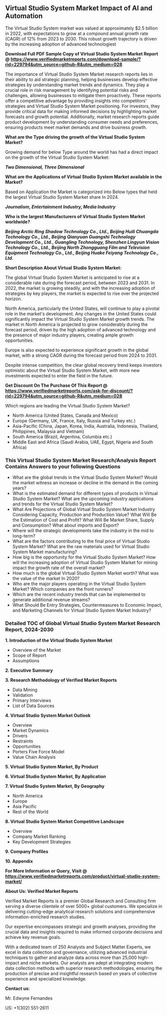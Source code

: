 <h2>Virtual Studio System Market Impact of AI and Automation</h2><p>The Virtual Studio System market was valued at approximately $2.5 billion in 2022, with expectations to grow at a compound annual growth rate (CAGR) of 12% from 2023 to 2030. This robust growth trajectory is driven by the increasing adoption of advanced technologiest</p><p id="" class=""><strong>Download Full PDF Sample Copy of Virtual Studio System Market Report @ <a href="https://www.verifiedmarketreports.com/download-sample/?rid=229794&utm_source=github-R&utm_medium=028" target="_blank">https://www.verifiedmarketreports.com/download-sample/?rid=229794&utm_source=github-R&utm_medium=028</a></strong></p><p>The importance of&nbsp;Virtual Studio System Market research reports lies in their ability to aid strategic planning, helping businesses develop effective strategies by understanding market trends and dynamics. They play a crucial role in risk management by identifying potential risks and challenges, allowing businesses to mitigate them proactively. These reports offer a competitive advantage by providing insights into competitors' strategies and Virtual Studio System Market positioning. For investors, they provide critical data for making informed decisions by highlighting market forecasts and growth potential. Additionally, market research reports guide product development by understanding consumer needs and preferences, ensuring products meet market demands and drive business growth.</p><p><strong>What are the&nbsp;Type driving the growth of the Virtual Studio System Market?</strong></p><p id="" class="">Growing demand for below Type around the world has had a direct impact on the growth of the Virtual Studio System Market:</p><em><strong>Two Dimensional, Three Dimensional</strong></em></p><strong>What are the&nbsp;Applications&nbsp;of Virtual Studio System Market available in the Market?</strong></p><p id="" class="">Based on Application the Market is categorized into Below types that held the largest Virtual Studio System Market share In 2024.</p><em><strong>Journalism, Entertainment Industry, Media Industry</strong></em></p><strong>Who is the largest Manufacturers of Virtual Studio System Market worldwide?</strong></p><p><em><strong>Beijing Arctic Ring Shadow Technology Co., Ltd., Beijing Huili Chuangda Technology Co., Ltd., Beijing Qianyuan Guangshi Technology Development Co., Ltd., Guangling Technology, Shenzhen Lingyun Vision Technology Co., Ltd., Beijing North Zhongguang Film and Television Equipment Technology Co., Ltd., Beijing Huake Feiyang Technology Co., Ltd.</strong></em></p><p id="" class=""><strong>Short Description About Virtual Studio System Market:</strong></p><p>The global Virtual Studio System Market is anticipated to rise at a considerable rate during the forecast period, between 2023 and 2031. In 2022, the market is growing steadily, and with the increasing adoption of strategies by key players, the market is expected to rise over the projected horizon.</p><p>North America, particularly the United States, will continue to play a pivotal role in the market's development. Any changes in the United States could significantly impact the Virtual Studio System Market growth trends. The market in North America is projected to grow considerably during the forecast period, driven by the high adoption of advanced technology and the presence of major industry players, creating ample growth opportunities.</p><p>Europe is also expected to experience significant growth in the global market, with a strong CAGR during the forecast period from 2024 to 2031.</p><p>Despite intense competition, the clear global recovery trend keeps investors optimistic about the Virtual Studio System Market, with more new investments expected to enter the field in the future.</p><p id="" class=""><strong>Get Discount On The Purchase Of This Report @ <a href="https://www.verifiedmarketreports.com/ask-for-discount/?rid=229794&utm_source=github-R&utm_medium=028" target="_blank">https://www.verifiedmarketreports.com/ask-for-discount/?rid=229794&utm_source=github-R&utm_medium=028</a></strong></p>Which regions are leading the Virtual Studio System Market?</p><ul><li>North America (United States, Canada and Mexico)</li><li>Europe (Germany, UK, France, Italy, Russia and Turkey etc.)</li><li>Asia-Pacific (China, Japan, Korea, India, Australia, Indonesia, Thailand, Philippines, Malaysia and Vietnam)</li><li>South America (Brazil, Argentina, Columbia etc.)</li><li>Middle East and Africa (Saudi Arabia, UAE, Egypt, Nigeria and South Africa)</li></ul><h3 id="" class="">This Virtual Studio System Market Research/Analysis Report Contains Answers to your following Questions</h3><ul><li>What are the global trends in the Virtual Studio System Market? Would the market witness an increase or decline in the demand in the coming years?</li><li>What is the estimated demand for different types of products in Virtual Studio System Market? What are the upcoming industry applications and trends for the Virtual Studio System Market?</li><li>What Are Projections of Global Virtual Studio System Market Industry Considering Capacity, Production and Production Value? What Will Be the Estimation of Cost and Profit? What Will Be Market Share, Supply and Consumption? What about imports and Export?</li><li>Where will the strategic developments take the industry in the mid to long-term?</li><li>What are the factors contributing to the final price of Virtual Studio System Market? What are the raw materials used for Virtual Studio System Market manufacturing?</li><li>How big is the opportunity for the Virtual Studio System Market? How will the increasing adoption of Virtual Studio System Market for mining impact the growth rate of the overall market?</li><li>How much is the global Virtual Studio System Market worth? What was the value of the market In 2020?</li><li>Who are the major players operating in the Virtual Studio System Market? Which companies are the front runners?</li><li>Which are the recent industry trends that can be implemented to generate additional revenue streams?</li><li>What Should Be Entry Strategies, Countermeasures to Economic Impact, and Marketing Channels for Virtual Studio System Market Industry?</li></ul><h3 id="" class="">Detailed TOC of Global Virtual Studio System Market Research Report, 2024-2030</h3><p id="" class=""><strong>1. Introduction of the Virtual Studio System Market</strong></p><ul><li>Overview of the Market</li><li>Scope of Report</li><li>Assumptions</li></ul><p id="" class=""><strong>2. Executive Summary</strong></p><p id="" class=""><strong>3. Research Methodology of Verified Market Reports</strong></p><ul><li>Data Mining</li><li>Validation</li><li>Primary Interviews</li><li>List of Data Sources</li></ul><p id="" class=""><strong>4. Virtual Studio System Market Outlook</strong></p><ul><li>Overview</li><li>Market Dynamics</li><li>Drivers</li><li>Restraints</li><li>Opportunities</li><li>Porters Five Force Model</li><li>Value Chain Analysis</li></ul><p id="" class=""><strong>5. Virtual Studio System Market, By Product</strong></p><p id="" class=""><strong>6. Virtual Studio System Market, By Application</strong></p><p id="" class=""><strong>7. Virtual Studio System Market, By Geography</strong></p><ul><li>North America</li><li>Europe</li><li>Asia Pacific</li><li>Rest of the World</li></ul><p id="" class=""><strong>8. Virtual Studio System Market Competitive Landscape</strong></p><ul><li>Overview</li><li>Company Market Ranking</li><li>Key Development Strategies</li></ul><p id="" class=""><strong>9. Company Profiles</strong></p><p id="" class=""><strong>10. Appendix</strong></p><p id="" class=""><strong>For More Information or Query, Visit @ <a href="https://www.verifiedmarketreports.com/product/virtual-studio-system-market/" target="_blank">https://www.verifiedmarketreports.com/product/virtual-studio-system-market/</a></strong></p><p id="" class=""><strong>About Us: Verified Market Reports</strong></p><p id="" class="">Verified Market Reports is a premier Global Research and Consulting firm serving a diverse clientele of over 5000+ global customers. We specialize in delivering cutting-edge analytical research solutions and comprehensive information-enriched research studies.</p><p id="" class="">Our expertise encompasses strategic and growth analyses, providing the crucial data and insights required to make informed corporate decisions and achieve key revenue goals.</p><p id="" class="">With a dedicated team of 250 Analysts and Subject Matter Experts, we excel in data collection and governance, utilizing advanced industrial techniques to gather and analyze data across more than 25,000 high-impact and niche markets. Our analysts are adept at integrating modern data collection methods with superior research methodologies, ensuring the production of precise and insightful research based on years of collective experience and specialized knowledge.</p><p id="" class=""><strong>Contact us:</strong></p><p id="" class="">Mr. Edwyne Fernandes</p><p id="" class="">US: +1(302) 551-2611</p>